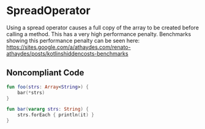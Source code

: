 # SpreadOperator

Using a spread operator causes a full copy of the array to be created before calling a method.
This has a very high performance penalty.
Benchmarks showing this performance penalty can be seen here:
https://sites.google.com/a/athaydes.com/renato-athaydes/posts/kotlinshiddencosts-benchmarks

## Noncompliant Code

```kotlin
fun foo(strs: Array<String>) {
    bar(*strs)
}

fun bar(vararg strs: String) {
    strs.forEach { println(it) }
}
```
